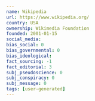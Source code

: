 ```yaml
---
name: Wikipedia
url: https://www.wikipedia.org/
country: USA
ownership: Wikimedia Foundation
founded: 2001-01-15
social_media:
bias_social: 0
bias_governmental: 0
bias_ideological:
fact_sourcing: -1
fact_editorial: 3
subj_pseudoscience: 0
subj_conspiracy: 0
subj_message: 0
tags: [user-generated]
---
```

